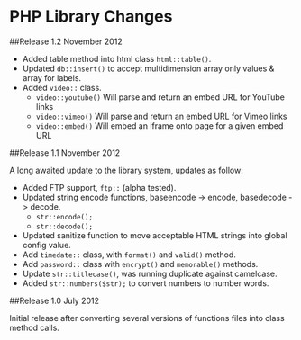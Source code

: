 PHP Library Changes
==================

##Release 1.2 November 2012

- Added table method into html class `html::table()`.
- Updated `db::insert()` to accept multidimension array only values & array for labels.
- Added `video::` class.
   - `video::youtube()` Will parse and return an embed URL for YouTube links
   - `video::vimeo()` Will parse and return an embed URL for Vimeo links
   - `video::embed()` Will embed an iframe onto page for a given embed URL


##Release 1.1 November 2012

A long awaited update to the library system, updates as follow:

- Added FTP support, `ftp::` (alpha tested).
- Updated string encode functions, baseencode -> encode, basedecode -> decode.
   - `str::encode();`
   - `str::decode();`
- Updated sanitize function to move acceptable HTML strings into global config value.
- Add `timedate::` class, with `format()` and `valid()` method.
- Add `password::` class with `encrypt()` and `memorable()` methods.
- Update `str::titlecase()`, was running duplicate against camelcase.
- Added `str::numbers($str);` to convert numbers to number words.


##Release 1.0 July 2012

Initial release after converting several versions of functions files into class method calls.